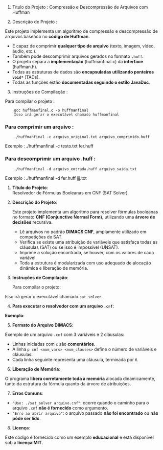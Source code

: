 1. Título do Projeto :
  Compressão e Descompressão de Arquivos com Huffman

2. Descrição do Projeto :

  Este projeto implementa um algoritmo de compressão e descompressão de arquivos baseado no **código de Huffman**.

  - É capaz de comprimir **qualquer tipo de arquivo** (texto, imagem, vídeo, áudio, etc.).
  - Também pode descomprimir arquivos gerados no formato `.huff`.
  - O projeto separa a **implementação** (huffmanfinal.c) da **interface** (huffman.h).
  - Todas as estruturas de dados são **encapsuladas utilizando ponteiros `void*`** (TADs).
  - Todas as funções estão **documentadas seguindo o estilo JavaDoc**.

3. Instruções de Compilação :

  Para compilar o projeto :

        gcc huffmanfinal.c -o huffmanfinal
        Isso irá gerar o executável chamado huffmanfinal

  ### Para comprimir um arquivo :

        ./huffmanfinal -c arquivo_original.txt arquivo_comprimido.huff
  Exemplo :
            ./huffmanfinal -c testo.txt fer.huff 

  ### Para descomprimir um arquivo .huff :
  
        ./huffmanfinal -d arquivo_entrada.huff arquivo_saida.txt
  Exemplo :
            ./huffmanfinal -d fer.huff jjj.txt
            
1. **Título do Projeto**:  
   Resolvedor de Fórmulas Booleanas em CNF (SAT Solver)

2. **Descrição do Projeto**:  

   Este projeto implementa um algoritmo para resolver fórmulas booleanas no formato **CNF (Conjunctive Normal Form)**, utilizando uma **árvore de decisões** recursiva.

   - Lê arquivos no padrão **DIMACS CNF**, amplamente utilizado em competições de SAT.
   - Verifica se existe uma atribuição de variáveis que satisfaça todas as cláusulas (SAT) ou se isso é impossível (UNSAT).
   - Imprime a solução encontrada, se houver, com os valores de cada variável.
   - Toda a estrutura é modularizada com uso adequado de alocação dinâmica e liberação de memória.

3. **Instruções de Compilação**:  

   Para compilar o projeto:


Isso irá gerar o executável chamado `sat_solver`.

4. **Para executar o resolvedor com um arquivo `.cnf`**:


**Exemplo**:

5. **Formato do Arquivo DIMACS**:

Exemplo de um arquivo `.cnf` com 3 variáveis e 2 cláusulas:


- Linhas iniciadas com `c` são **comentários**.
- A linha `p cnf <num_vars> <num_clauses>` define o número de variáveis e cláusulas.
- Cada linha seguinte representa uma cláusula, terminada por `0`.

6. **Liberação de Memória**:  

O programa **libera corretamente toda a memória** alocada dinamicamente, tanto da estrutura da fórmula quanto da árvore de atribuições.

7. **Erros Comuns**:

- `"Uso: ./sat_solver arquivo.cnf"`: ocorre quando o caminho para o arquivo `.cnf` **não é fornecido** como argumento.
- `"Erro ao abrir arquivo"`: o arquivo passado **não foi encontrado** ou **não pôde ser lido**.

8. **Licença**:

Este código é fornecido como um exemplo **educacional** e está disponível sob a **licença MIT**.
